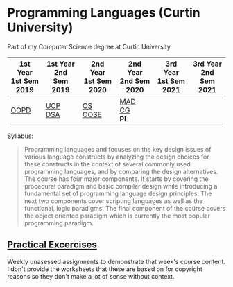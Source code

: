 # Programming Languages (Curtin University)

Part of my Computer Science degree at Curtin University.

1st Year <br> 1st Sem <br> 2019 | 1st Year <br> 2nd Sem <br> 2019 | 2nd Year <br> 1st Sem <br> 2020 | 2nd Year <br> 2nd Sem <br> 2020 | 3rd Year <br> 1st Sem <br> 2021 | 3rd Year <br> 2nd Sem <br> 2021  
--- | --- | --- | --- | --- | --- |
[OOPD](https://github.com/Alecadabra/OOPD) | [UCP](https://github.com/Alecadabra/UCP)<br>[DSA](https://github.com/Alecadabra/DSA) | [OS](https://github.com/Alecadabra/OS)<br>[OOSE](https://github.com/Alecadabra/OOSE) | [MAD](https://github.com/Alecadabra/MAD)<br>[CG](https://github.com/Alecadabra/CG)<br>**PL**

Syllabus:

> Programming languages and focuses on the key design issues of various language constructs by analyzing the design choices for these constructs in the context of several commonly used programming languages, and by comparing the design alternatives. The course has four major components. It starts by covering the procedural paradigm and basic compiler design while introducing a fundamental set of programming language design principles. The next two components cover scripting languages as well as the functional, logic paradigms. The final component of the course covers the object oriented paradigm which is currently the most popular programming paradigm.

## [Practical Excercises](Practical%20Excercises)

Weekly unasessed assignments to demonstrate that week's course content. I don't
provide the worksheets that these are based on for copyright reasons so they
don't make a lot of sense without context.

